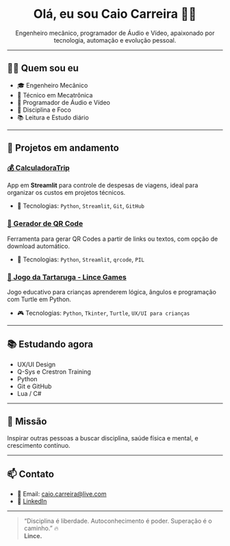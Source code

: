 <h1 align="center">Olá, eu sou Caio Carreira 👊😎</h1>

<p align="center">
  Engenheiro mecânico, programador de Áudio e Vídeo, apaixonado por tecnologia, automação e evolução pessoal.
</p>

---

## 👨‍💻 Quem sou eu

- 🎓 Engenheiro Mecânico  
- 🧠 Técnico em Mecatrônica  
- 🔌 Programador de Áudio e Vídeo  
- 🥋 Disciplina e Foco  
- 📚 Leitura e Estudo diário  

---

## 🚀 Projetos em andamento

### [💰 CalculadoraTrip](https://calculadoratrip.streamlit.app/)
App em **Streamlit** para controle de despesas de viagens, ideal para organizar os custos em projetos técnicos.

- 🔧 Tecnologias: `Python`, `Streamlit`, `Git`, `GitHub`

### [🔳 Gerador de QR Code](https://github.com/caiocarreira/qr-code-generator)
Ferramenta para gerar QR Codes a partir de links ou textos, com opção de download automático.

- 🔧 Tecnologias: `Python`, `Streamlit`, `qrcode`, `PIL`

### [🐢 Jogo da Tartaruga - Lince Games](https://github.com/caiocarreira/turtle-game)
Jogo educativo para crianças aprenderem lógica, ângulos e programação com Turtle em Python.

- 🎮 Tecnologias: `Python`, `Tkinter`, `Turtle`, `UX/UI para crianças`

---

## 📚 Estudando agora

- UX/UI Design  
- Q-Sys e Crestron Training  
- Python  
- Git e GitHub  
- Lua / C#  

---

## 🎯 Missão

Inspirar outras pessoas a buscar disciplina, saúde física e mental, e crescimento contínuo.

---

## 📫 Contato

- 📧 Email: caio.carreira@live.com  
- 💼 [LinkedIn](https://www.linkedin.com/in/caio-carreira/)  

---

> “Disciplina é liberdade. Autoconhecimento é poder. Superação é o caminho.” 🔥  
> **Lince.**
